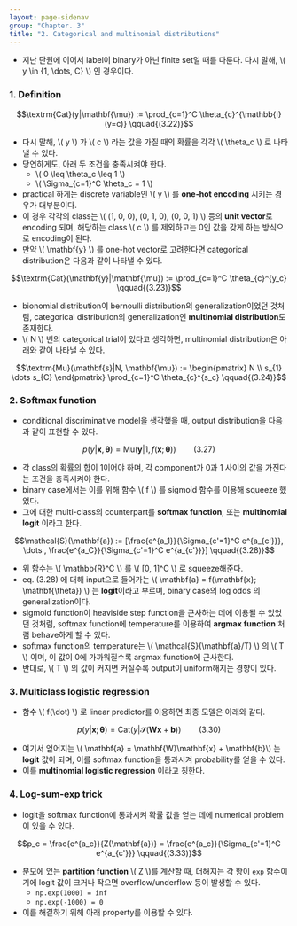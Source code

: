 ```yaml
---
layout: page-sidenav
group: "Chapter. 3"
title: "2. Categorical and multinomial distributions"
---
```


- 지난 단원에 이어서 label이 binary가 아닌 finite set일 때를 다룬다. 다시 말해, \\( y \in \{1, \dots, C\} \\) 인 경우이다.

### 1. Definition

$$\textrm{Cat}(y|\mathbf{\mu}) := \prod_{c=1}^C \theta_{c}^{\mathbb{I}(y=c)} \qquad{(3.22)}$$

- 다시 말해, \\( y \\) 가 \\( c \\) 라는 값을 가질 때의 확률을 각각 \\( \theta_c \\) 로 나타낼 수 있다.
- 당연하게도, 아래 두 조건을 충족시켜야 한다.
  - \\( 0 \leq \theta_c \leq 1 \\)
  - \\( \Sigma_{c=1}^C \theta_c = 1 \\)
- practical 하게는 discrete variable인 \\( y \\) 를 **one-hot encoding** 시키는 경우가 대부분이다.
- 이 경우 각각의 class는 \\( (1, 0, 0), (0, 1, 0), (0, 0, 1) \\) 등의 **unit vector**로 encoding 되며, 해당하는 class \\( c \\) 를 제외하고는 0인 값을 갖게 하는 방식으로 encoding이 된다.
- 만약 \\( \mathbf{y} \\) 를 one-hot vector로 고려한다면 categorical distribution은 다음과 같이 나타낼 수 있다.

$$\textrm{Cat}(\mathbf{y}|\mathbf{\mu}) := \prod_{c=1}^C \theta_{c}^{y_c} \qquad{(3.23)}$$

- bionomial distribution이 bernoulli distribution의 generalization이었던 것처럼, categorical distribution의 generalization인 **multinomial distribution**도 존재한다.
- \\( N \\) 번의 categorical trial이 있다고 생각하면, multinomial distribution은 아래와 같이 나타낼 수 있다.

$$\textrm{Mu}(\mathbf{s}|N, \mathbf{\mu}) := \begin{pmatrix} N \\ s_{1} \dots s_{C} \end{pmatrix} \prod_{c=1}^C \theta_{c}^{s_c} \qquad{(3.24)}$$

### 2. Softmax function

- conditional discriminative model을 생각했을 때, output distribution을 다음과 같이 표현할 수 있다.

$$p(y|\mathbf{x},\mathbf{\theta}) = \textrm{Mu}(\mathbf{y}|1, f(\mathbf{x}; \mathbf{\theta})) \qquad{(3.27)}$$

- 각 class의 확률의 합이 1이어야 하며, 각 component가 0과 1 사이의 값을 가진다는 조건을 충족시켜야 한다.
- binary case에서는 이를 위해 함수 \\( f \\) 를 sigmoid 함수를 이용해 squeeze 했었다.
- 그에 대한 multi-class의 counterpart를 **softmax function**, 또는 **multinomial logit** 이라고 한다.

$$\mathcal{S}(\mathbf{a}) := [\frac{e^{a_1}}{\Sigma_{c'=1}^C e^{a_{c'}}}, \dots , \frac{e^{a_C}}{\Sigma_{c'=1}^C e^{a_{c'}}}] \qquad{(3.28)}$$

- 위 함수는 \\( \mathbb{R}^C \\) 를 \\( [0, 1]^C \\) 로 squeeze해준다.
- eq. (3.28) 에 대해 input으로 들어가는 \\( \mathbf{a} = f(\mathbf{x}; \mathbf{\theta}) \\) 는 **logit**이라고 부르며, binary case의 log odds 의 generalization이다.
- sigmoid function이 heaviside step function을 근사하는 데에 이용될 수 있었던 것처럼, softmax function에 temperature를 이용하여 **argmax function** 처럼 behave하게 할 수 있다.
- softmax function의 temperature는 \\( \mathcal{S}(\mathbf{a}/T) \\) 의 \\( T \\) 이며, 이 값이 0에 가까워질수록 argmax function에 근사한다.
- 반대로, \\( T \\) 의 값이 커지면 커질수록 output이 uniform해지는 경향이 있다.

### 3. Multiclass logistic regression

- 함수 \\( f(\dot) \\) 로 linear predictor를 이용하면 최종 모델은 아래와 같다.

$$p(y|\mathbf{x};\mathbf{\theta}) = \textrm{Cat}(y|\mathcal{S}(\mathbf{W}\mathbf{x} + \mathbf{b})) \qquad{(3.30)}$$

- 여기서 얻어지는 \\( \mathbf{a} = \mathbf{W}\mathbf{x} + \mathbf{b}\\) 는 **logit** 값이 되며, 이를 softmax function을 통과시켜 probability를 얻을 수 있다.
- 이를 **multinomial logistic regression** 이라고 칭한다.

### 4. Log-sum-exp trick

- logit을 softmax function에 통과시켜 확률 값을 얻는 데에 numerical problem이 있을 수 있다.

$$p_c = \frac{e^{a_c}}{Z(\mathbf{a})} = \frac{e^{a_c}}{\Sigma_{c'=1}^C e^{a_{c'}}} \qquad{(3.33)}$$

- 분모에 있는 **partition function** \\( Z \\)를 계산할 때, 더해지는 각 항이 ```exp``` 함수이기에 logit 값이 크거나 작으면 overflow/underflow 등이 발생할 수 있다.
  - ```np.exp(1000) = inf```
  - ```np.exp(-1000) = 0```
- 이를 해결하기 위해 아래 property를 이용할 수 있다.
